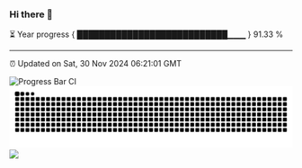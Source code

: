 ### Hi there 👋

⏳ Year progress { ███████████████████████████▁▁▁ } 91.33 %

---

⏰ Updated on Sat, 30 Nov 2024 06:21:01 GMT

![Progress Bar CI](https://github.com/liununu/liununu/workflows/Progress%20Bar%20CI/badge.svg)![](https://raw.githubusercontent.com/L1cardo/L1cardo/main/assets/github-contribution-grid-snake.svg)![](https://raw.githubusercontent.com/seesaws/seesaws/main/assets/github-contribution-grid-snake.svg)
